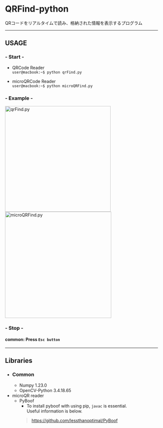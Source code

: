 # QRFind-python
QRコードをリアルタイムで読み、格納された情報を表示するプログラム

---
## USAGE 
### - Start -
* QRCode Reader  
```user@macbook:~$ python qrFind.py ```

* microQRCode Reader  
```user@macbook:~$ python microQRFind.py``` 
### - Example -
<img width=348px alt="qrFind.py" src="data/QR_impression.png"></img>
<img width=350px alt="microQRFind.py" src="data/mQR_impression.png"></img>
### - Stop -
#### common: Press `Esc button`
---
## Libraries
* ### Common
  * Numpy 1.23.0
  * OpenCV-Python 3.4.18.65
* microQR reader
  * PyBoof
    *   To install pyboof with using pip, `javac` is essential.  
  Useful information is below.
	> https://github.com/lessthanoptimal/PyBoof
